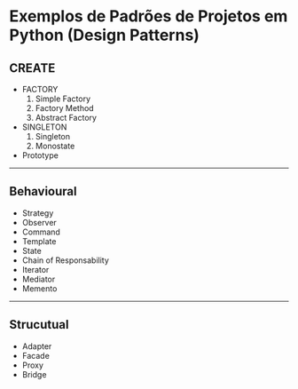 # Exemplos de Padrões de Projetos em Python (Design Patterns)

## CREATE

- FACTORY
  1. Simple Factory
  2. Factory Method
  3. Abstract Factory
- SINGLETON
  1. Singleton
  2. Monostate
- Prototype

---

## Behavioural

- Strategy
- Observer
- Command
- Template
- State
- Chain of Responsability
- Iterator
- Mediator
- Memento

---

## Strucutual

- Adapter
- Facade
- Proxy
- Bridge
